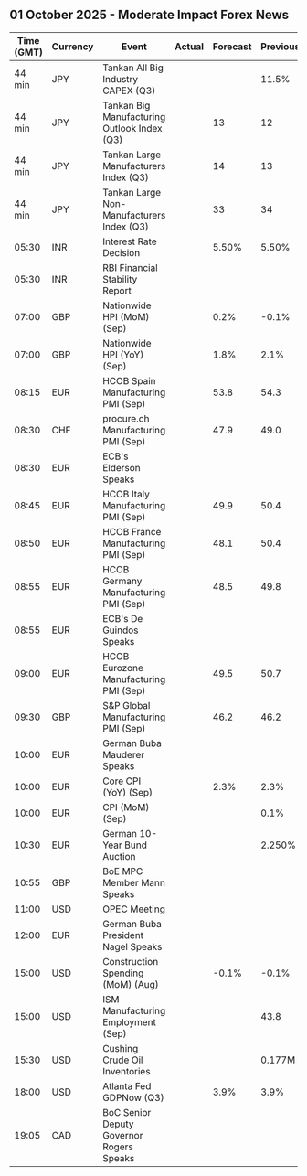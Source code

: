 ## 01 October 2025 - Moderate Impact Forex News

| Time (GMT) | Currency | Event | Actual | Forecast | Previous |
|------|----------|-------|--------|----------|----------|
| 44 min | JPY | Tankan All Big Industry CAPEX (Q3) |  |  | 11.5% |
| 44 min | JPY | Tankan Big Manufacturing Outlook Index (Q3) |  | 13 | 12 |
| 44 min | JPY | Tankan Large Manufacturers Index (Q3) |  | 14 | 13 |
| 44 min | JPY | Tankan Large Non-Manufacturers Index (Q3) |  | 33 | 34 |
| 05:30 | INR | Interest Rate Decision |  | 5.50% | 5.50% |
| 05:30 | INR | RBI Financial Stability Report |  |  |  |
| 07:00 | GBP | Nationwide HPI (MoM) (Sep) |  | 0.2% | -0.1% |
| 07:00 | GBP | Nationwide HPI (YoY) (Sep) |  | 1.8% | 2.1% |
| 08:15 | EUR | HCOB Spain Manufacturing PMI (Sep) |  | 53.8 | 54.3 |
| 08:30 | CHF | procure.ch Manufacturing PMI (Sep) |  | 47.9 | 49.0 |
| 08:30 | EUR | ECB's Elderson Speaks |  |  |  |
| 08:45 | EUR | HCOB Italy Manufacturing PMI (Sep) |  | 49.9 | 50.4 |
| 08:50 | EUR | HCOB France Manufacturing PMI (Sep) |  | 48.1 | 50.4 |
| 08:55 | EUR | HCOB Germany Manufacturing PMI (Sep) |  | 48.5 | 49.8 |
| 08:55 | EUR | ECB's De Guindos Speaks |  |  |  |
| 09:00 | EUR | HCOB Eurozone Manufacturing PMI (Sep) |  | 49.5 | 50.7 |
| 09:30 | GBP | S&P Global Manufacturing PMI (Sep) |  | 46.2 | 46.2 |
| 10:00 | EUR | German Buba Mauderer Speaks |  |  |  |
| 10:00 | EUR | Core CPI (YoY) (Sep) |  | 2.3% | 2.3% |
| 10:00 | EUR | CPI (MoM) (Sep) |  |  | 0.1% |
| 10:30 | EUR | German 10-Year Bund Auction |  |  | 2.250% |
| 10:55 | GBP | BoE MPC Member Mann Speaks |  |  |  |
| 11:00 | USD | OPEC Meeting |  |  |  |
| 12:00 | EUR | German Buba President Nagel Speaks |  |  |  |
| 15:00 | USD | Construction Spending (MoM) (Aug) |  | -0.1% | -0.1% |
| 15:00 | USD | ISM Manufacturing Employment (Sep) |  |  | 43.8 |
| 15:30 | USD | Cushing Crude Oil Inventories |  |  | 0.177M |
| 18:00 | USD | Atlanta Fed GDPNow (Q3) |  | 3.9% | 3.9% |
| 19:05 | CAD | BoC Senior Deputy Governor Rogers Speaks |  |  |  |
